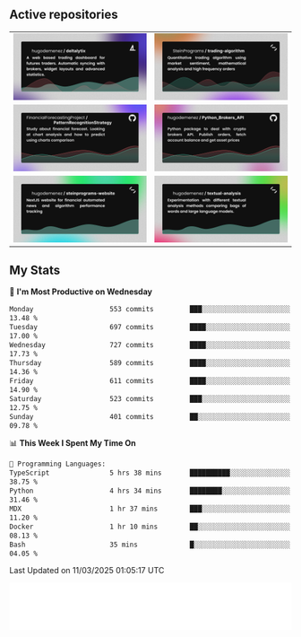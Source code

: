 ## Active repositories
|||
| ------------- | ------------- |
|[![Deltalytix](assets/deltalytix-preview.png)](https://github.com/hugodemenez/deltalytix)|[![Python Trading Algorithm](assets/base_python_architecture.png)](https://github.com/SteinPrograms/base-python-architecture)|
|[![Quantitative Prediction](assets/pattern_recognition_strategy.png)](https://github.com/FinancialForecastingProject/PatternRecognitionStrategy.git)|[![Broker SDK](assets/python_brokers_api.png)](https://github.com/hugodemenez/Python_Brokers_API)|
|[![NextJS Website](assets/steinprograms-website.png)](https://github.com/hugodemenez/steinprograms-website)|[![Textual](assets/textual-analysis.png)](https://github.com/hugodemenez/textual-analysis)|


## My Stats

<!--START_SECTION:waka-->
📅 **I'm Most Productive on Wednesday** 

```text
Monday                   553 commits         ███░░░░░░░░░░░░░░░░░░░░░░   13.48 % 
Tuesday                  697 commits         ████░░░░░░░░░░░░░░░░░░░░░   17.00 % 
Wednesday                727 commits         ████░░░░░░░░░░░░░░░░░░░░░   17.73 % 
Thursday                 589 commits         ████░░░░░░░░░░░░░░░░░░░░░   14.36 % 
Friday                   611 commits         ████░░░░░░░░░░░░░░░░░░░░░   14.90 % 
Saturday                 523 commits         ███░░░░░░░░░░░░░░░░░░░░░░   12.75 % 
Sunday                   401 commits         ██░░░░░░░░░░░░░░░░░░░░░░░   09.78 % 
```


📊 **This Week I Spent My Time On** 

```text
💬 Programming Languages: 
TypeScript               5 hrs 38 mins       ██████████░░░░░░░░░░░░░░░   38.75 % 
Python                   4 hrs 34 mins       ████████░░░░░░░░░░░░░░░░░   31.46 % 
MDX                      1 hr 37 mins        ███░░░░░░░░░░░░░░░░░░░░░░   11.20 % 
Docker                   1 hr 10 mins        ██░░░░░░░░░░░░░░░░░░░░░░░   08.13 % 
Bash                     35 mins             █░░░░░░░░░░░░░░░░░░░░░░░░   04.05 % 
```


 Last Updated on 11/03/2025 01:05:17 UTC
<!--END_SECTION:waka-->

![Coding metrics](metrics.plugin.wakatime.svg)

